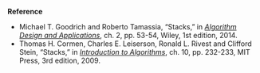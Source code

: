 **Reference**

- Michael T. Goodrich and Roberto Tamassia, “Stacks,” in *[Algorithm Design and Applications](http://www.amazon.com/Algorithm-Design-Applications-Michael-Goodrich/dp/1118335910)*, ch. 2, pp. 53-54, Wiley, 1st edition, 2014.
- Thomas H. Cormen, Charles E. Leiserson, Ronald L. Rivest and Clifford Stein, “Stacks,” in *[Introduction to Algorithms](http://www.amazon.com/Introduction-Algorithms-3rd-Edition-Press/dp/0262033844)*, ch. 10, pp. 232-233, MIT Press, 3rd edition, 2009.
